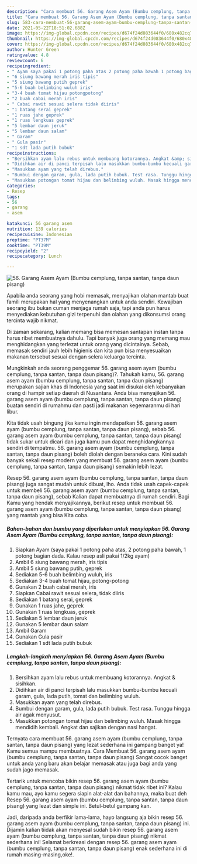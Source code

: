 ```yaml
---
description: "Cara membuat 56. Garang Asem Ayam (Bumbu cemplung, tanpa santan, tanpa daun pisang) yang lezat Untuk Jualan"
title: "Cara membuat 56. Garang Asem Ayam (Bumbu cemplung, tanpa santan, tanpa daun pisang) yang lezat Untuk Jualan"
slug: 583-cara-membuat-56-garang-asem-ayam-bumbu-cemplung-tanpa-santan-tanpa-daun-pisang-yang-lezat-untuk-jualan
date: 2021-05-22T18:51:02.688Z
image: https://img-global.cpcdn.com/recipes/d674f24d083644f0/680x482cq70/56-garang-asem-ayam-bumbu-cemplung-tanpa-santan-tanpa-daun-pisang-foto-resep-utama.jpg
thumbnail: https://img-global.cpcdn.com/recipes/d674f24d083644f0/680x482cq70/56-garang-asem-ayam-bumbu-cemplung-tanpa-santan-tanpa-daun-pisang-foto-resep-utama.jpg
cover: https://img-global.cpcdn.com/recipes/d674f24d083644f0/680x482cq70/56-garang-asem-ayam-bumbu-cemplung-tanpa-santan-tanpa-daun-pisang-foto-resep-utama.jpg
author: Hunter Green
ratingvalue: 4.8
reviewcount: 6
recipeingredient:
- " Ayam saya pakai 1 potong paha atas 2 potong paha bawah 1 potong bagian dada Kalau resep asli pakai 12kg ayam"
- "6 siung bawang merah iris tipis"
- "5 siung bawang putih geprek"
- "5-6 buah belimbing wuluh iris"
- "3-4 buah tomat hijau potongpotong"
- "2 buah cabai merah iris"
- " Cabai rawit sesuai selera tidak diiris"
- "1 batang serai geprek"
- "1 ruas jahe geprek"
- "1 ruas lengkuas geprek"
- "5 lembar daun jeruk"
- "5 lembar daun salam"
- " Garam"
- " Gula pasir"
- "1 sdt lada putih bubuk"
recipeinstructions:
- "Bersihkan ayam lalu rebus untuk membuang kotorannya. Angkat &amp; sisihkan."
- "Didihkan air di panci terpisah lalu masukkan bumbu-bumbu kecuali garam, gula, lada putih, tomat dan belimbing wuluh."
- "Masukkan ayam yang telah direbus."
- "Bumbui dengan garam, gula, lada putih bubuk. Test rasa. Tunggu hingga air agak menyusut."
- "Masukkan potongan tomat hijau dan belimbing wuluh. Masak hingga mendidih kembali. Angkat dan sajikan dengan nasi hangat."
categories:
- Resep
tags:
- 56
- garang
- asem

katakunci: 56 garang asem 
nutrition: 139 calories
recipecuisine: Indonesian
preptime: "PT37M"
cooktime: "PT39M"
recipeyield: "2"
recipecategory: Lunch

---
```



![56. Garang Asem Ayam (Bumbu cemplung, tanpa santan, tanpa daun pisang)](https://img-global.cpcdn.com/recipes/d674f24d083644f0/680x482cq70/56-garang-asem-ayam-bumbu-cemplung-tanpa-santan-tanpa-daun-pisang-foto-resep-utama.jpg)

Apabila anda seorang yang hobi memasak, menyajikan olahan mantab buat famili merupakan hal yang menyenangkan untuk anda sendiri. Kewajiban seorang ibu bukan cuman menjaga rumah saja, tapi anda pun harus menyediakan kebutuhan gizi terpenuhi dan olahan yang dikonsumsi orang tercinta wajib nikmat.

Di zaman  sekarang, kalian memang bisa memesan santapan instan tanpa harus ribet membuatnya dahulu. Tapi banyak juga orang yang memang mau menghidangkan yang terlezat untuk orang yang dicintainya. Sebab, memasak sendiri jauh lebih higienis dan kita pun bisa menyesuaikan makanan tersebut sesuai dengan selera keluarga tercinta. 



Mungkinkah anda seorang penggemar 56. garang asem ayam (bumbu cemplung, tanpa santan, tanpa daun pisang)?. Tahukah kamu, 56. garang asem ayam (bumbu cemplung, tanpa santan, tanpa daun pisang) merupakan sajian khas di Indonesia yang saat ini disukai oleh kebanyakan orang di hampir setiap daerah di Nusantara. Anda bisa menyajikan 56. garang asem ayam (bumbu cemplung, tanpa santan, tanpa daun pisang) buatan sendiri di rumahmu dan pasti jadi makanan kegemaranmu di hari libur.

Kita tidak usah bingung jika kamu ingin mendapatkan 56. garang asem ayam (bumbu cemplung, tanpa santan, tanpa daun pisang), sebab 56. garang asem ayam (bumbu cemplung, tanpa santan, tanpa daun pisang) tidak sukar untuk dicari dan juga kamu pun dapat menghidangkannya sendiri di tempatmu. 56. garang asem ayam (bumbu cemplung, tanpa santan, tanpa daun pisang) boleh diolah dengan beraneka cara. Kini sudah banyak sekali resep modern yang membuat 56. garang asem ayam (bumbu cemplung, tanpa santan, tanpa daun pisang) semakin lebih lezat.

Resep 56. garang asem ayam (bumbu cemplung, tanpa santan, tanpa daun pisang) juga sangat mudah untuk dibuat, lho. Anda tidak usah capek-capek untuk membeli 56. garang asem ayam (bumbu cemplung, tanpa santan, tanpa daun pisang), sebab Kalian dapat membuatnya di rumah sendiri. Bagi Kamu yang hendak menyajikannya, berikut resep untuk membuat 56. garang asem ayam (bumbu cemplung, tanpa santan, tanpa daun pisang) yang mantab yang bisa Kita coba.

<!--inarticleads1-->

##### Bahan-bahan dan bumbu yang diperlukan untuk menyiapkan 56. Garang Asem Ayam (Bumbu cemplung, tanpa santan, tanpa daun pisang):

1. Siapkan  Ayam (saya pakai 1 potong paha atas, 2 potong paha bawah, 1 potong bagian dada. Kalau resep asli pakai 1/2kg ayam)
1. Ambil 6 siung bawang merah, iris tipis
1. Ambil 5 siung bawang putih, geprek
1. Sediakan 5-6 buah belimbing wuluh, iris
1. Sediakan 3-4 buah tomat hijau, potong-potong
1. Gunakan 2 buah cabai merah, iris
1. Siapkan  Cabai rawit sesuai selera, tidak diiris
1. Sediakan 1 batang serai, geprek
1. Gunakan 1 ruas jahe, geprek
1. Gunakan 1 ruas lengkuas, geprek
1. Sediakan 5 lembar daun jeruk
1. Gunakan 5 lembar daun salam
1. Ambil  Garam
1. Gunakan  Gula pasir
1. Sediakan 1 sdt lada putih bubuk




<!--inarticleads2-->

##### Langkah-langkah menyiapkan 56. Garang Asem Ayam (Bumbu cemplung, tanpa santan, tanpa daun pisang):

1. Bersihkan ayam lalu rebus untuk membuang kotorannya. Angkat &amp; sisihkan.
1. Didihkan air di panci terpisah lalu masukkan bumbu-bumbu kecuali garam, gula, lada putih, tomat dan belimbing wuluh.
1. Masukkan ayam yang telah direbus.
1. Bumbui dengan garam, gula, lada putih bubuk. Test rasa. Tunggu hingga air agak menyusut.
1. Masukkan potongan tomat hijau dan belimbing wuluh. Masak hingga mendidih kembali. Angkat dan sajikan dengan nasi hangat.




Ternyata cara membuat 56. garang asem ayam (bumbu cemplung, tanpa santan, tanpa daun pisang) yang lezat sederhana ini gampang banget ya! Kamu semua mampu membuatnya. Cara Membuat 56. garang asem ayam (bumbu cemplung, tanpa santan, tanpa daun pisang) Sangat cocok banget untuk anda yang baru akan belajar memasak atau juga bagi anda yang sudah jago memasak.

Tertarik untuk mencoba bikin resep 56. garang asem ayam (bumbu cemplung, tanpa santan, tanpa daun pisang) nikmat tidak ribet ini? Kalau kamu mau, ayo kamu segera siapin alat-alat dan bahannya, maka buat deh Resep 56. garang asem ayam (bumbu cemplung, tanpa santan, tanpa daun pisang) yang lezat dan simple ini. Betul-betul gampang kan. 

Jadi, daripada anda berfikir lama-lama, hayo langsung aja bikin resep 56. garang asem ayam (bumbu cemplung, tanpa santan, tanpa daun pisang) ini. Dijamin kalian tiidak akan menyesal sudah bikin resep 56. garang asem ayam (bumbu cemplung, tanpa santan, tanpa daun pisang) nikmat sederhana ini! Selamat berkreasi dengan resep 56. garang asem ayam (bumbu cemplung, tanpa santan, tanpa daun pisang) enak sederhana ini di rumah masing-masing,oke!.

